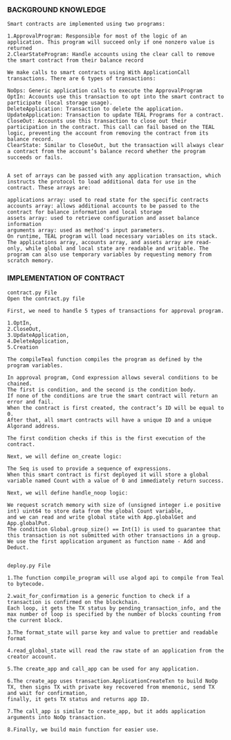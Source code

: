 ### BACKGROUND KNOWLEDGE
    Smart contracts are implemented using two programs:

    1.ApprovalProgram: Responsible for most of the logic of an application. This program will succeed only if one nonzero value is returned
    2.ClearStateProgram: Handle accounts using the clear call to remove the smart contract from their balance record
    
    We make calls to smart contracts using With ApplicationCall transactions. There are 6 types of transactions:

    NoOps: Generic application calls to execute the ApprovalProgram
    OptIn: Accounts use this transaction to opt into the smart contract to participate (local storage usage).
    DeleteApplication: Transaction to delete the application.
    UpdateApplication: Transaction to update TEAL Programs for a contract.
    CloseOut: Accounts use this transaction to close out their participation in the contract. This call can fail based on the TEAL logic, preventing the account from removing the contract from its balance record.
    ClearState: Similar to CloseOut, but the transaction will always clear a contract from the account’s balance record whether the program succeeds or fails.


    A set of arrays can be passed with any application transaction, which instructs the protocol to load additional data for use in the contract. These arrays are:

    applications array: used to read state for the specific contracts
    accounts array: allows additional accounts to be passed to the contract for balance information and local storage
    assets array: used to retrieve configuration and asset balance information
    arguments array: used as method's input parameters.
    On runtime, TEAL program will load necessary variables on its stack. The applications array, accounts array, and assets array are read-only, while global and local state are readable and writable. The program can also use temporary variables by requesting memory from scratch memory.

### IMPLEMENTATION OF CONTRACT

    contract.py File
    Open the contract.py file

    First, we need to handle 5 types of transactions for approval program.

    1.OptIn, 
    2.CloseOut,
    3.UpdateApplication,
    4.DeleteApplication,
    5.Creation

    The compileTeal function compiles the program as defined by the program variables. 

    In approval program, Cond expression allows several conditions to be chained. 
    The first is condition, and the second is the condition body. 
    If none of the conditions are true the smart contract will return an error and fail. 
    When the contract is first created, the contract’s ID will be equal to 0. 
    After that, all smart contracts will have a unique ID and a unique Algorand address.

    The first condition checks if this is the first execution of the contract.

    Next, we will define on_create logic:

    The Seq is used to provide a sequence of expressions. 
    When this smart contract is first deployed it will store a global variable named Count with a value of 0 and immediately return success.

    Next, we will define handle_noop logic:

    We request scratch memory with size of (unsigned integer i.e positive int) uint64 to store data from the global Count variable, 
    and we can read and write global state with App.globalGet and App.globalPut.
    The condition Global.group_size() == Int(1) is used to guarantee that this transaction is not submitted with other transactions in a group.
    We use the first application argument as function name - Add and Deduct.


    deploy.py File

    1.The function compile_program will use algod api to compile from Teal to bytecode.

    2.wait_for_confirmation is a generic function to check if a transaction is confirmed on the blockchain.
    Each loop, it gets the TX status by pending_transaction_info, and the max number of loop is specified by the number of blocks counting from the current block. 

    3.The format_state will parse key and value to prettier and readable format

    4.read_global_state will read the raw state of an application from the creator account. 
    
    5.The create_app and call_app can be used for any application. 
    
    6.The create_app uses transaction.ApplicationCreateTxn to build NoOp TX, then signs TX with private key recovered from mnemonic, send TX and wait for confirmation, 
    finally, it gets TX status and returns app ID. 
    
    7.The call_app is similar to create_app, but it adds application arguments into NoOp transaction. 
    
    8.Finally, we build main function for easier use.